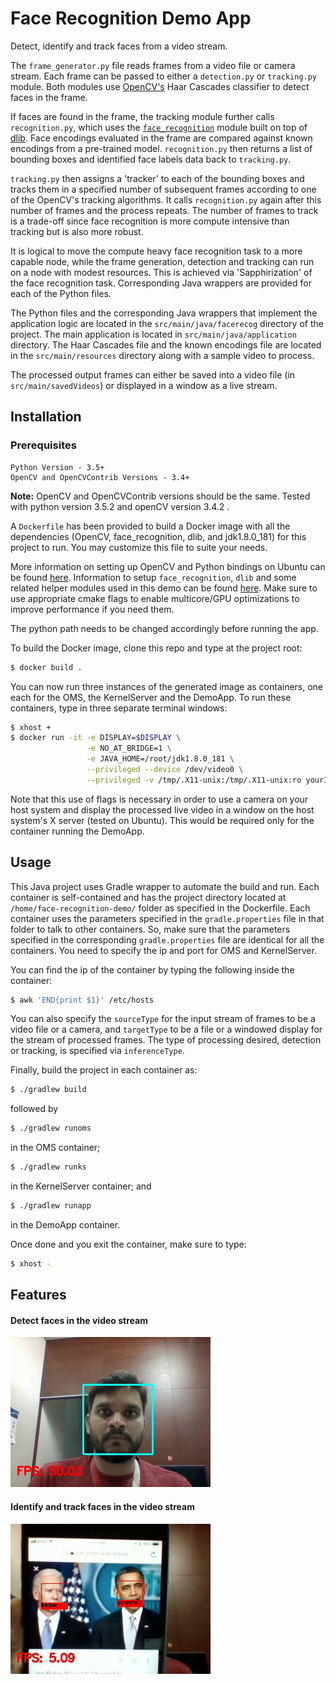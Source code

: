 # Face Recognition Demo App

Detect, identify and track faces from a video stream. 

The `frame_generator.py` file reads frames from a video file or camera stream. Each frame can be passed to either a 
`detection.py` or `tracking.py` module. Both modules use [OpenCV's](https://opencv.org) Haar Cascades classifier to 
detect faces in the frame. 

If faces are found in the frame, the tracking module further calls `recognition.py`, which uses the 
[`face_recognition`](https://github.com/ageitgey/face_recognition) module built on top of [dlib](http://dlib.net/).
Face encodings evaluated in the frame are compared against known encodings from a pre-trained model. `recognition.py` 
then returns a list of bounding boxes and identified face labels data back to `tracking.py`.

`tracking.py` then assigns a 'tracker' to each of the bounding boxes and tracks them in a specified number of 
subsequent frames according to one of the OpenCV's tracking algorithms. It calls `recognition.py` again after this 
number of frames and the process repeats. The number of frames to track is a trade-off since face recognition is more 
compute intensive than tracking but is also more robust.

It is logical to move the compute heavy face recognition task to a more capable node, while the frame generation, 
detection and tracking can run on a node with modest resources. This is achieved via 'Sapphirization' of the face 
recognition task. Corresponding Java wrappers are provided for each of the Python files.

The Python files and the corresponding Java wrappers that implement the application logic are located in the 
`src/main/java/facerecog` directory of the project. The main application is located in `src/main/java/application` 
directory. The Haar Cascades file and the known encodings file are located in the `src/main/resources` directory along 
with a sample video to process.

The processed output frames can either be saved into a video file (in `src/main/savedVideos`) 
or displayed in a window as a live stream.

## Installation

### Prerequisites

```
Python Version - 3.5+
OpenCV and OpenCVContrib Versions - 3.4+
```
**Note:** OpenCV and OpenCVContrib versions should be the same. Tested with python version 3.5.2 and openCV version 3.4.2 .

A `Dockerfile` has been provided to build a Docker image with all the dependencies (OpenCV, face_recognition, dlib, and
jdk1.8.0_181) for this project to run. You may customize this file to suite your needs.

More information on setting up OpenCV and Python bindings on Ubuntu can be found 
[here](https://www.pyimagesearch.com/2016/10/24/ubuntu-16-04-how-to-install-opencv/). Information to setup 
`face_recognition`, `dlib` and some related helper modules used in this demo can be found
[here](https://www.pyimagesearch.com/2018/06/18/face-recognition-with-opencv-python-and-deep-learning/). Make sure to 
use appropriate cmake flags to enable multicore/GPU optimizations to improve performance if you need them.

The python path needs to be changed accordingly before running the app.

To build the Docker image, clone this repo and type at the project root:
```bash
$ docker build .
```

You can now run three instances of the generated image as containers, one each for the OMS, the KernelServer and the DemoApp. To
run these containers, type in three separate terminal windows:
```bash
$ xhost +
$ docker run -it -e DISPLAY=$DISPLAY \
                 -e NO_AT_BRIDGE=1 \
                 -e JAVA_HOME=/root/jdk1.8.0_181 \
                 --privileged --device /dev/video0 \
                 --privileged -v /tmp/.X11-unix:/tmp/.X11-unix:ro yourImageName /bin/bash
```
Note that this use of flags is necessary in order to use a camera on your host system and display the processed live 
video in a window on the host system's X server (tested on Ubuntu). This would be required only for the container 
running the DemoApp.

## Usage

This Java project uses Gradle wrapper to automate the build and run. Each container is self-contained and has the project
directory located at `/home/face-recognition-demo/` folder as specified in the Dockerfile. Each container uses the 
parameters specified in the `gradle.properties` file in that folder to talk to other containers. So, make sure that the
 parameters specified in the corresponding `gradle.properties` file are identical for all the containers. You need to 
 specify the ip and port for OMS and KernelServer.

You can find the ip of the container by typing the following inside the container:
```bash
$ awk 'END{print $1}' /etc/hosts
```

You can also specify the `sourceType` for the input stream of frames to be a video file or a camera, and `targetType` to 
be a file or a windowed display for the stream of processed frames. The type of processing desired, detection or 
tracking, is specified via `inferenceType`.

Finally, build the project in each container as:
```bash
$ ./gradlew build
```
followed by
```bash
$ ./gradlew runoms
```
in the OMS container;
```bash
$ ./gradlew runks
```
in the KernelServer container; and
```bash
$ ./gradlew runapp
```
in the DemoApp container.


Once done and you exit the container, make sure to type:
```bash
$ xhost -
```

## Features

#### Detect faces in the video stream
![detection](images/detection.png)

#### Identify and track faces in the video stream
![recognition](images/recognition.png)




